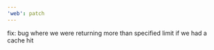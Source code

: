 ```yaml
---
'web': patch
---
```


fix: bug where we were returning more than specified limit if we had a cache hit
